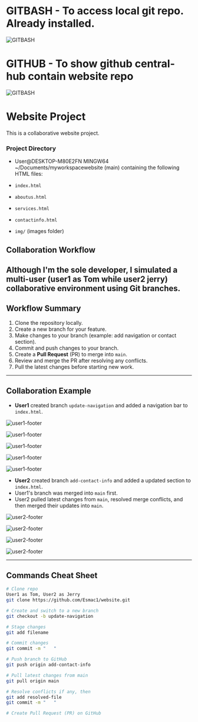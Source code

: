 # GITBASH - To access local git repo. Already installed.
![GITBASH](img/gitbash_website_localdir.jpg)

# GITHUB - To show github central-hub contain website repo
![GITBASH](img/github_web_v1.jpg)





# Website Project

This is a collaborative website project.

### Project Directory
- User@DESKTOP-M80E2FN MINGW64 ~/Documents/myworkspacewebsite (main) containing the following HTML files:

- `index.html`
- `aboutus.html`
- `services.html`
- `contactinfo.html`
- `img/` (images folder)


## Collaboration Workflow

Although I'm the sole developer, I simulated a multi-user (user1 as Tom while user2 jerry) collaborative environment using Git branches.
---
## Workflow Summary

1. Clone the repository locally.
2. Create a new branch for your feature.
3. Make changes to your branch (example: add navigation or contact section).
4. Commit and push changes to your branch.
5. Create a **Pull Request** (PR) to merge into `main`.
6. Review and merge the PR after resolving any conflicts.
7. Pull the latest changes before starting new work.

---

## Collaboration Example

- **User1** created branch `update-navigation` and added a navigation bar to `index.html`.

![user1-footer](img/gitcheckout_update-navigation.jpg)

![user1-footer](img/git-user1-index-footer.jpg)

![user1-footer](img/pull-mergerequest-user1-update-nav.jpg)

![user1-footer](img/user1-pull-request-merged.jpg)

![user1-footer](img/pull-success-user1.jpg)


- **User2** created branch `add-contact-info` and added a updated section to `index.html`.
- User1's branch was merged into `main` first.
- User2 pulled latest changes from `main`, resolved merge conflicts, and then merged their updates into `main`.

![user2-footer](img/gitcheckout_contact_info.jpg)

![user2-footer](img/git-user2-newlinetofooter.jpg)

![user2-footer](img/gitconflict-user2.jpg)

![user2-footer](img/user2pushnewline.jpg)

---

## Commands Cheat Sheet

```bash
# Clone repo
User1 as Tom, User2 as Jerry
git clone https://github.com/Esmac1/website.git

# Create and switch to a new branch
git checkout -b update-navigation

# Stage changes
git add filename

# Commit changes
git commit -m "   "

# Push branch to GitHub
git push origin add-contact-info

# Pull latest changes from main
git pull origin main

# Resolve conflicts if any, then
git add resolved-file
git commit -m "   "

# Create Pull Request (PR) on GitHub


